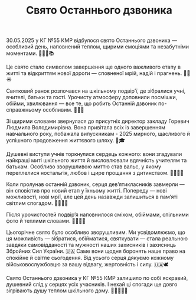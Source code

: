 ﻿---
title: Свято Останнього дзвоника
---

30.05.2025 у КГ №55 КМР відбулося свято Останнього дзвоника — особливий день, наповнений теплом, щирими емоціями та незабутніми моментами. 🎈🎉🎊📚

Це свято стало символом завершення ще одного важливого етапу в житті та відкриттям нової дороги — сповненої мрій, надій і прагнень. 🎈🎊☀️

Святковий ранок розпочався на шкільному подвір’ї, де зібралися учні, вчителі, батьки та гості. Урочисту атмосферу доповнили посмішки, обійми, хвилювання — все те, що робить Останній дзвоник по-справжньому особливим. 🎈🎉🔔

Зі щирими словами звернулася до присутніх директор закладу Горевич Людмила Володимирівна. Вона привітала всіх із завершенням навчального року, побажала випускникам - 2025 мирного, щасливого й успішного продовження життєвого шляху. 💖🎓

Душевні виступи учнів торкнулися сердець кожного: вони згадували найкращі миті шкільного життя й висловлювали вдячність учителям та батькам. Особливо зворушливою миттю став вальс, у якому переплелися ностальгія, любов і щире прощання з дитинством. 🎈🎉💃🕺

Коли пролунав останній дзвоник, серця дев’ятикласників завмерли — він сповістив про новий етап у їхньому житті. Попереду — нові можливості, нові мрії, але цей день назавжди залишиться в пам’яті світлим спогадом. 🎈🎊🎉🔔

Після урочистостей подвір’я наповнилося сміхом, обіймами, спільними фото й теплими словами. 🎈🎉📸💬

Цьогорічне свято було особливо зворушливим. Ми усвідомлюємо, що ця можливість — зібратися, обійматися, святкувати — стала реальною завдяки самовідданості та мужності наших захисників і захисниць Збройних Сил України. 🇺🇦 Саме вони щодня боронять наше право на спокійне й світле сьогодення. Від усього серця дякуємо кожному військовослужбовцю за вашу відвагу, жертовність і силу. 🇺🇦🕊️

Свято Останнього дзвоника у КГ №55 КМР залишило по собі яскравий, душевний слід у серцях усіх учасників. І нехай ці спогади ще довго зігрівають душу теплом шкільного дому. 🎈🎊🎉🏫💖

<slideshow />

<fbvideo id="1403015370884934" />